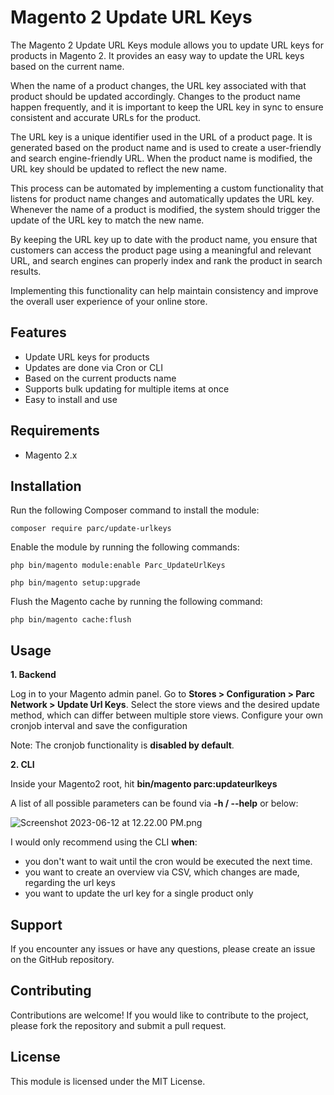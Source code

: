# Magento 2 Update URL Keys

The Magento 2 Update URL Keys module allows you to update URL keys for products in Magento 2. It provides an easy way to update the URL keys based on the current name.

When the name of a product changes, the URL key associated with that product should be updated accordingly. Changes to the product name happen frequently, and it is important to keep the URL key in sync to ensure consistent and accurate URLs for the product.

The URL key is a unique identifier used in the URL of a product page. It is generated based on the product name and is used to create a user-friendly and search engine-friendly URL. When the product name is modified, the URL key should be updated to reflect the new name.

This process can be automated by implementing a custom functionality that listens for product name changes and automatically updates the URL key. Whenever the name of a product is modified, the system should trigger the update of the URL key to match the new name.

By keeping the URL key up to date with the product name, you ensure that customers can access the product page using a meaningful and relevant URL, and search engines can properly index and rank the product in search results.

Implementing this functionality can help maintain consistency and improve the overall user experience of your online store.

## Features

- Update URL keys for products
- Updates are done via Cron or CLI
- Based on the current products name
- Supports bulk updating for multiple items at once
- Easy to install and use

## Requirements

- Magento 2.x

## Installation

Run the following Composer command to install the module:

```shell
composer require parc/update-urlkeys
```
Enable the module by running the following commands:

```shell
php bin/magento module:enable Parc_UpdateUrlKeys

php bin/magento setup:upgrade
```
Flush the Magento cache by running the following command:

```shell
php bin/magento cache:flush
```

## Usage

**1. Backend**

Log in to your Magento admin panel.
Go to **Stores > Configuration > Parc Network > Update Url Keys**.
Select the store views and the desired update method, 
which can differ between multiple store views.
Configure your own cronjob interval and save the configuration

Note: The cronjob functionality is **disabled by default**.

**2. CLI**
    
Inside your Magento2 root, hit **bin/magento parc:updateurlkeys**

A list of all possible parameters can be found via **-h / --help** or below:

![Screenshot 2023-06-12 at 12.22.00 PM.png](..%2F..%2F..%2F..%2F..%2F..%2FDesktop%2FScreenshot%202023-06-12%20at%2012.22.00%20PM.png)

I would only recommend using the CLI **when**:
- you don't want to wait until the cron would be executed the next time.
- you want to create an overview via CSV, which changes are made, regarding the url keys
- you want to update the url key for a single product only

## Support
If you encounter any issues or have any questions, please create an issue on the GitHub repository.

## Contributing
Contributions are welcome! If you would like to contribute to the project, please fork the repository and submit a pull request.

## License
This module is licensed under the MIT License.
